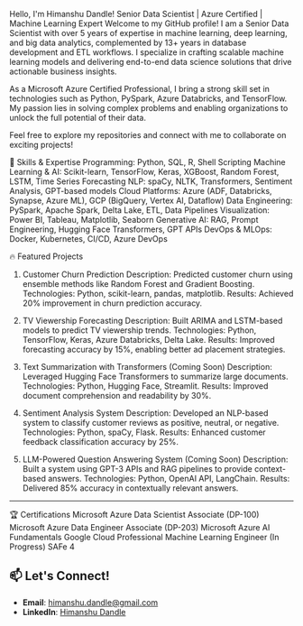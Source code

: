 Hello, I'm Himanshu Dandle!
Senior Data Scientist | Azure Certified | Machine Learning Expert
Welcome to my GitHub profile! I am a Senior Data Scientist with over 5 years of expertise in machine learning, deep learning, and big data analytics, complemented by 13+ years in database development and ETL workflows. I specialize in crafting scalable machine learning models and delivering end-to-end data science solutions that drive actionable business insights.

As a Microsoft Azure Certified Professional, I bring a strong skill set in technologies such as Python, PySpark, Azure Databricks, and TensorFlow. My passion lies in solving complex problems and enabling organizations to unlock the full potential of their data.

Feel free to explore my repositories and connect with me to collaborate on exciting projects!

🚀 Skills & Expertise
Programming: Python, SQL, R, Shell Scripting
Machine Learning & AI: Scikit-learn, TensorFlow, Keras, XGBoost, Random Forest, LSTM, Time Series Forecasting
NLP: spaCy, NLTK, Transformers, Sentiment Analysis, GPT-based models
Cloud Platforms: Azure (ADF, Databricks, Synapse, Azure ML), GCP (BigQuery, Vertex AI, Dataflow)
Data Engineering: PySpark, Apache Spark, Delta Lake, ETL, Data Pipelines
Visualization: Power BI, Tableau, Matplotlib, Seaborn
Generative AI: RAG, Prompt Engineering, Hugging Face Transformers, GPT APIs
DevOps & MLOps: Docker, Kubernetes, CI/CD, Azure DevOps

🔥 Featured Projects
1. Customer Churn Prediction
Description: Predicted customer churn using ensemble methods like Random Forest and Gradient Boosting.
Technologies: Python, scikit-learn, pandas, matplotlib.
Results: Achieved 20% improvement in churn prediction accuracy.

2. TV Viewership Forecasting
Description: Built ARIMA and LSTM-based models to predict TV viewership trends.
Technologies: Python, TensorFlow, Keras, Azure Databricks, Delta Lake.
Results: Improved forecasting accuracy by 15%, enabling better ad placement strategies.

3. Text Summarization with Transformers (Coming Soon)
Description: Leveraged Hugging Face Transformers to summarize large documents.
Technologies: Python, Hugging Face, Streamlit.
Results: Improved document comprehension and readability by 30%.

4. Sentiment Analysis System
Description: Developed an NLP-based system to classify customer reviews as positive, neutral, or negative.
Technologies: Python, spaCy, Flask.
Results: Enhanced customer feedback classification accuracy by 25%.

5. LLM-Powered Question Answering System (Coming Soon)
Description: Built a system using GPT-3 APIs and RAG pipelines to provide context-based answers.
Technologies: Python, OpenAI API, LangChain.
Results: Delivered 85% accuracy in contextually relevant answers.



---

🏆 Certifications
Microsoft Azure Data Scientist Associate (DP-100)
Microsoft Azure Data Engineer Associate (DP-203)
Microsoft Azure AI Fundamentals
Google Cloud Professional Machine Learning Engineer (In Progress)
SAFe 4


## 📫 Let's Connect!

- **Email**: [himanshu.dandle@gmail.com](mailto:himanshu.dandle@gmail.com)
- **LinkedIn**: [Himanshu Dandle](https://www.linkedin.com/in/himanshudandle/)
